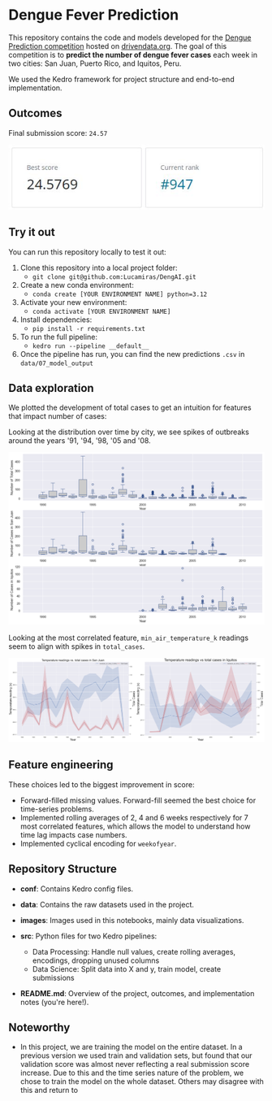 # Dengue Fever Prediction

This repository contains the code and models developed for the [Dengue Prediction competition](https://www.drivendata.org/competitions/44/dengai-predicting-disease-spread/page/80/) hosted on [drivendata.org](https://www.drivendata.org). The goal of this competition is to **predict the number of dengue fever cases** each week in two cities: San Juan, Puerto Rico, and Iquitos, Peru.

We used the Kedro framework for project structure and end-to-end implementation.

## Outcomes

Final submission score: ``24.57``

![Screenshot of our best score](images/best_score.jpg)

## Try it out
You can run this repository locally to test it out:
1. Clone this repository into a local project folder: 
    - ``git clone git@github.com:Lucamiras/DengAI.git``
2. Create a new conda environment:
    - ``conda create [YOUR ENVIRONMENT NAME] python=3.12``
3. Activate your new environment:
    - ``conda activate [YOUR ENVIRONMENT NAME]``
4. Install dependencies:
    - ``pip install -r requirements.txt``
5. To run the full pipeline:
    - ``kedro run --pipeline __default__``
6. Once the pipeline has run, you can find the new predictions ``.csv`` in ``data/07_model_output``

## Data exploration
We plotted the development of total cases to get an intuition for features that impact number of cases:

Looking at the distribution over time by city, we see spikes of outbreaks around the years '91, '94, '98, '05 and '08.

![Graph of total cases](images/box_total_by_city.png)

Looking at the most correlated feature, ``min_air_temperature_k`` readings seem to align with spikes in ``total_cases``.

![Graph of total cases and temperature](images/line_min_air_temp.png)

## Feature engineering
These choices led to the biggest improvement in score:
- Forward-filled missing values. Forward-fill seemed the best choice for time-series problems.
- Implemented rolling averages of 2, 4 and 6 weeks respectively for 7 most correlated features, which allows the model to understand how time lag impacts case numbers.
- Implemented cyclical encoding for ``weekofyear``.

## Repository Structure
- **conf**: Contains Kedro config files.
- **data**: Contains the raw datasets used in the project.
- **images**: Images used in this notebooks, mainly data visualizations.
- **src**: Python files for two Kedro pipelines:
    - Data Processing: Handle null values, create rolling averages, encodings, dropping unused columns
    - Data Science: Split data into X and y, train model, create submissions

- **README.md**: Overview of the project, outcomes, and implementation notes (you're here!).

## Noteworthy
- In this project, we are training the model on the entire dataset. In a previous version we used train and validation sets, but found that our validation score was almost never reflecting a real submission score increase. Due to this and the time series nature of the problem, we chose to train the model on the whole dataset. Others may disagree with this and return to 